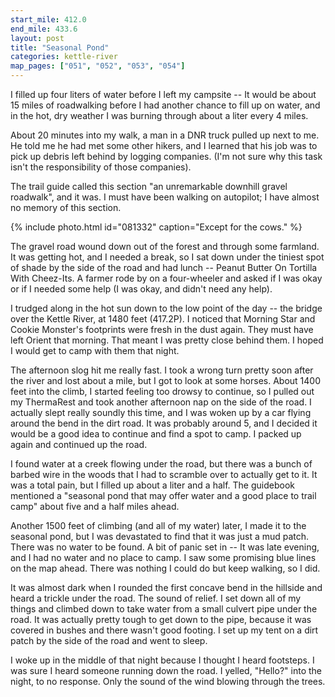 ```yaml
---
start_mile: 412.0
end_mile: 433.6
layout: post
title: "Seasonal Pond"
categories: kettle-river
map_pages: ["051", "052", "053", "054"]
---
```


I filled up four liters of water before I left my campsite -- It would be about
15 miles of roadwalking before I had another chance to fill up on water, and in
the hot, dry weather I was burning through about a liter every 4 miles.

About 20 minutes into my walk, a man in a DNR truck pulled up next to me. He
told me he had met some other hikers, and I learned that his job was to pick up
debris left behind by logging companies. (I'm not sure why this task isn't the
responsibility of those companies).

The trail guide called this section "an unremarkable downhill gravel roadwalk",
and it was. I must have been walking on autopilot; I have almost no memory of
this section.

{% include photo.html id="081332" caption="Except for the cows." %}

The gravel road wound down out of the forest and through some farmland. It was
getting hot, and I needed a break, so I sat down under the tiniest spot of shade
by the side of the road and had lunch -- Peanut Butter On Tortilla With
Cheez-Its. A farmer rode by on a four-wheeler and asked if I was okay or if I
needed some help (I was okay, and didn't need any help).

I trudged along in the hot sun down to the low point of the day -- the bridge
over the Kettle River, at 1480 feet (417.2P). I noticed that Morning Star and
Cookie Monster's footprints were fresh in the dust again. They must have left
Orient that morning. That meant I was pretty close behind them. I hoped I would
get to camp with them that night.

The afternoon slog hit me really fast. I took a wrong turn pretty soon after the
river and lost about a mile, but I got to look at some horses. About 1400 feet
into the climb, I started feeling too drowsy to continue, so I pulled out my
ThermaRest and took another afternoon nap on the side of the road. I actually
slept really soundly this time, and I was woken up by a car flying around the
bend in the dirt road. It was probably around 5, and I decided it would be a
good idea to continue and find a spot to camp. I packed up again and continued
up the road.

I found water at a creek flowing under the road, but there was a bunch of barbed
wire in the woods that I had to scramble over to actually get to it. It was a
total pain, but I filled up about a liter and a half. The guidebook mentioned a
"seasonal pond that may offer water and a good place to trail camp" about five
and a half miles ahead.

Another 1500 feet of climbing (and all of my water) later, I made it to the
seasonal pond, but I was devastated to find that it was just a mud patch. There
was no water to be found. A bit of panic set in -- It was late evening, and I
had no water and no place to camp. I saw some promising blue lines on the map
ahead. There was nothing I could do but keep walking, so I did.

It was almost dark when I rounded the first concave bend in the hillside and
heard a trickle under the road. The sound of relief. I set down all of my things
and climbed down to take water from a small culvert pipe under the road. It was
actually pretty tough to get down to the pipe, because it was covered in bushes
and there wasn't good footing. I set up my tent on a dirt patch by the side of
the road and went to sleep.

I woke up in the middle of that night because I thought I heard footsteps. I was
sure I heard someone running down the road. I yelled, "Hello?" into the night,
to no response. Only the sound of the wind blowing through the trees.
